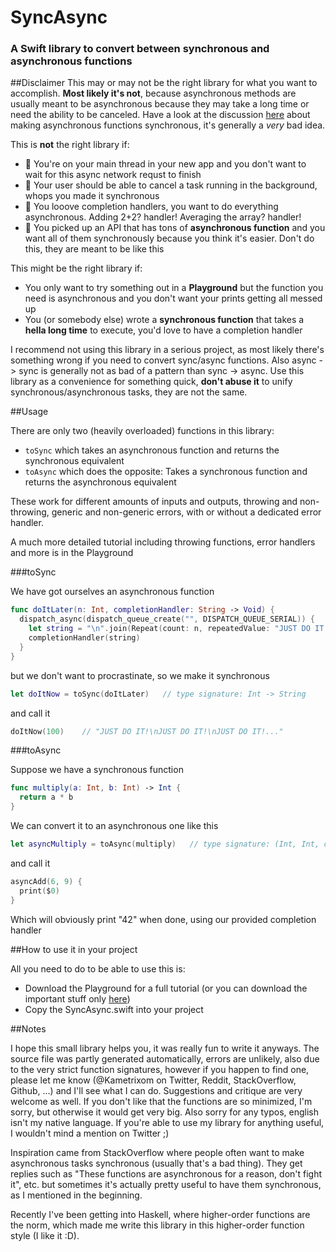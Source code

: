 # SyncAsync
### A Swift library to convert between synchronous and asynchronous functions

##Disclaimer
This may or may not be the right library for what you want to accomplish. **Most likely it's not**, because asynchronous methods are usually meant to be asynchronous because they may take a long time or need the ability to be canceled. Have a look at the discussion [here](https://twitter.com/Kametrixom/status/636214808438829057) about making asynchronous functions synchronous, it's generally a *very* bad idea.

This is **not** the right library if:
- 🚫 You're on your main thread in your new app and you don't want to wait for this async network requst to finish
- 🚫 Your user should be able to cancel a task running in the background, whops you made it synchronous
- 🚫 You looove completion handlers, you want to do everything asynchronous. Adding 2+2? handler! Averaging the array? handler!
- 🚫 You picked up an API that has tons of **asynchronous function** and you want all of them synchronously because you think it's easier. Don't do this, they are meant to be like this

This might be the right library if:
- You only want to try something out in a **Playground** but the function you need is asynchronous and you don't want your prints getting all messed up
- You (or somebody else) wrote a **synchronous function** that takes a **hella long time** to execute, you'd love to have a completion handler

I recommend not using this library in a serious project, as most likely there's something wrong if you need to convert sync/async functions. Also async -> sync is generally not as bad of a pattern than sync -> async. Use this library as a convenience for something quick, **don't abuse it** to unify synchronous/asynchronous tasks, they are not the same.

##Usage

There are only two (heavily overloaded) functions in this library:
- `toSync` which takes an asynchronous function and returns the synchronous equivalent
- `toAsync` which does the opposite: Takes a synchronous function and returns the asynchronous equivalent

These work for different amounts of inputs and outputs, throwing and non-throwing, generic and non-generic errors, with or without a dedicated error handler.

A much more detailed tutorial including throwing functions, error handlers and more is in the Playground

###toSync

We have got ourselves an asynchronous function

```swift
func doItLater(n: Int, completionHandler: String -> Void) {
  dispatch_async(dispatch_queue_create("", DISPATCH_QUEUE_SERIAL)) {
    let string = "\n".join(Repeat(count: n, repeatedValue: "JUST DO IT!"))
    completionHandler(string)
  }
}
```

but we don't want to procrastinate, so we make it synchronous

```swift
let doItNow = toSync(doItLater)   // type signature: Int -> String
```

and call it

```swift
doItNow(100)    // "JUST DO IT!\nJUST DO IT!\nJUST DO IT!..."
```

###toAsync

Suppose we have a synchronous function

```swift
func multiply(a: Int, b: Int) -> Int {
  return a * b
}
```

We can convert it to an asynchronous one like this

```swift
let asyncMultiply = toAsync(multiply)   // type signature: (Int, Int, completionHandler: Int -> ()) -> ()
```

and call it

```swift
asyncAdd(6, 9) {
  print($0)
}
```

Which will obviously print "42" when done, using our provided completion handler

##How to use it in your project

All you need to do to be able to use this is:
- Download the Playground for a full tutorial (or you can download the important stuff only [here](https://github.com/Kametrixom/SyncAsync/blob/master/SyncAsync.playground/Sources/SyncAsync.swift))
- Copy the SyncAsync.swift into your project

##Notes

I hope this small library helps you, it was really fun to write it anyways. The source file was partly generated automatically, errors are unlikely, also due to the very strict function signatures, however if you happen to find one, please let me know (@Kametrixom on Twitter, Reddit, StackOverflow, Github, ...) and I'll see what I can do. Suggestions and critique are very welcome as well. If you don't like that the functions are so minimized, I'm sorry, but otherwise it would get very big. Also sorry for any typos, english isn't my native language. If you're able to use my library for anything useful, I wouldn't mind a mention on Twitter ;)

Inspiration came from StackOverflow where people often want to make asynchronous tasks synchronous (usually that's a bad thing). They get replies such as "These functions are asynchronous for a reason, don't fight it", etc. but sometimes it's actually pretty useful to have them synchronous, as I mentioned in the beginning.

Recently I've been getting into Haskell, where higher-order functions are the norm, which made me write this library in this higher-order function style (I like it :D).
